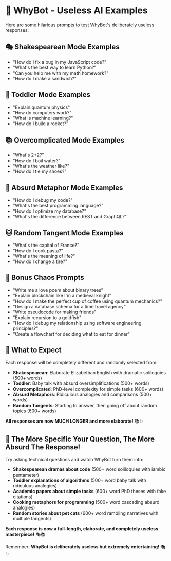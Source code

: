 # 🤖 WhyBot - Useless AI Examples

Here are some hilarious prompts to test WhyBot's deliberately useless responses:

## 🎭 Shakespearean Mode Examples
- "How do I fix a bug in my JavaScript code?"
- "What's the best way to learn Python?"
- "Can you help me with my math homework?"
- "How do I make a sandwich?"

## 👶 Toddler Mode Examples
- "Explain quantum physics"
- "How do computers work?"
- "What is machine learning?"
- "How do I build a rocket?"

## 📚 Overcomplicated Mode Examples
- "What's 2+2?"
- "How do I boil water?"
- "What's the weather like?"
- "How do I tie my shoes?"

## 🎨 Absurd Metaphor Mode Examples
- "How do I debug my code?"
- "What's the best programming language?"
- "How do I optimize my database?"
- "What's the difference between REST and GraphQL?"

## 🐱 Random Tangent Mode Examples
- "What's the capital of France?"
- "How do I cook pasta?"
- "What's the meaning of life?"
- "How do I change a tire?"

## 🎪 Bonus Chaos Prompts
- "Write me a love poem about binary trees"
- "Explain blockchain like I'm a medieval knight"
- "How do I make the perfect cup of coffee using quantum mechanics?"
- "Design a database schema for a time travel agency"
- "Write pseudocode for making friends"
- "Explain recursion to a goldfish"
- "How do I debug my relationship using software engineering principles?"
- "Create a flowchart for deciding what to eat for dinner"

## 🎯 What to Expect

Each response will be completely different and randomly selected from:
- **Shakespearean**: Elaborate Elizabethan English with dramatic soliloquies (500+ words)
- **Toddler**: Baby talk with absurd oversimplifications (500+ words)
- **Overcomplicated**: PhD-level complexity for simple tasks (600+ words)
- **Absurd Metaphors**: Ridiculous analogies and comparisons (500+ words)
- **Random Tangents**: Starting to answer, then going off about random topics (600+ words)

**All responses are now MUCH LONGER and more elaborate!** 📚✨

## 🎪 The More Specific Your Question, The More Absurd The Response!

Try asking technical questions and watch WhyBot turn them into:
- **Shakespearean dramas about code** (500+ word soliloquies with iambic pentameter)
- **Toddler explanations of algorithms** (500+ word baby talk with ridiculous analogies)
- **Academic papers about simple tasks** (600+ word PhD theses with fake citations)
- **Cooking metaphors for programming** (500+ word cascading absurd analogies)
- **Random stories about pet cats** (600+ word rambling narratives with multiple tangents)

**Each response is now a full-length, elaborate, and completely useless masterpiece!** 🎭📚

Remember: **WhyBot is deliberately useless but extremely entertaining!** 🎭✨ 
